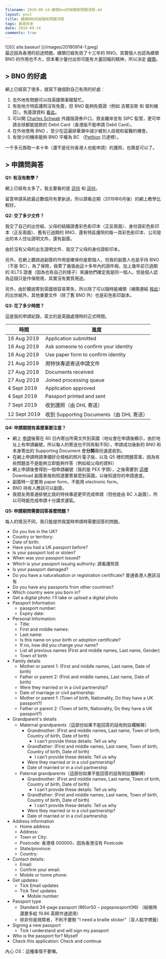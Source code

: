 ```yaml
---
filename: 2019-09-14-續領bno的經驗和問題流程.md
layout: post
title: 續領BNO的經驗和問題流程
tags: 香港未來
date: 2019-09-14
comments: true
---
```


![]({{ site.baseurl }}/images/20190914-1.jpeg)  
最近因為香港的前途問題，續領已經失效了十三年的 BNO。其實個人也認為續領 BNO 的作用也不大，但本著少量付出但可能有大量回報的精神，所以決定 [續領](https://www.gov.uk/overseas-passports)。

## > BNO 的好處

網上已經寫了很多，就寫下幾個對自己有用的好處：

1. 去外地有問題可以找英國領事館幫忙。
2. 有些地方特區護照沒有免簽，但 BNO 能夠免簽證（例如 吉爾吉斯 和 玻利維亞）。免簽證資料 [看此](https://blog.goflyla.com/2019%E4%B8%96%E7%95%8C%E5%90%84%E5%9C%8B%E6%97%85%E9%81%8A%E7%B0%BD%E8%AD%89visa%E5%A4%A7%E5%85%A8-%E9%A6%99%E6%B8%AF%E7%89%B9%E5%8D%80%E8%AD%B7%E7%85%A7%E5%8F%8Abno/)。
3. 可以開 [Charles Schwab](https://international.schwab.com/public/international/us_investing) 外國版證券戶口，資金離岸並有 SIPC 監管，更可申請全球都能提款的 Debit Card（香港版不能申請 Debit Card）。
4. 在外地使用 BNO ，至少在這遍排華潮中減少被別人歧視和留難的機會。
5. 有很少的機率能夠 BNO 平權為 BC （[PetItion](https://petition.parliament.uk/petitions/244402) 已達標）。

一千多元換取一本十年（還不是任何香港人也能申請）的護照，也算是可以了。

## > 申請問與答

**Q1: 有沒有教學？**

網上已經有太多了。我主要看的是 [這份](https://docs.google.com/document/d/1sccskS5ZN9vRZveWFRS0vneBNO5Fk8csOKj3H2s3sdU/mobilebasic?pli=1#) 和 [這份](https://www.bnohk.org)。

留意申請系統最近數個月有更新過，所以請看近期（2019年6月後）的網上教學比較好。


**Q2: 交了多少文件？**

我交了自己的出世紙、父母的結婚證書彩色影印本（正反兩面）、身份證彩色影印本（正反兩面）、舊有已過期的 BNO、還有特區護照的每一頁彩色影印本、公司發出的本人住址證明文件。還有副簽。

由於沒有父母的出生證明文件、我交了父母的身份證影印本。

另外，在網上聽說過副簽的作用是確保你是那個人，但我的副簽人也是手持 BNO（不是 BC），為了保險，我寄了幾張由這十多年內的證件相，加上幾年前已過期的 IELTS 證書（因為也有自己的樣子）來讓他們確定我是同一個人。但是個人認為這個只是作保險用，其實沒有實質用途。

另外，由於聽說寄到英國很容易寄失，所以除了可以隨時能補領（補領連結 [按此](https://www.immd.gov.hk/hkt/services/birth-death/Application_for_Search_of_Birth_Records_and_Certified_Copy_of_Birth_Entry.html)）的出世紙外，其他重要文件（除了舊 BNO 外）也是彩色影印副本。

**Q3: 花了多少時間？**

這是我的申請紀錄，英文的是英國處理時的正式時間。

|時間|進度|
|---|---|
|16 Aug 2019|Application submitted|
|16 Aug 2019|Ask someone to confirm your identity|
|16 Aug 2019|Use paper form to confirm identity|
|21 Aug 2019|用特快專遞寄送申請文件|
|27 Aug 2019|Documents received|
|27 Aug 2019|Joined processing queue|
|4 Sept 2019|Application approved|
|4 Sept 2019|Passport printed and sent|
|7 Sept 2019|收到護照（由 DHL 寄送）|
|12 Sept 2019|收到 Supporting Documents（由 DHL 寄送）|


**Q4: 申請期間有甚麼事要注意？**

* 網上 [申請](https://www.gov.uk/overseas-passports)後需在 60 日內寄出所需文件到英國（地址會在申請後顯示，由於地址上有申請編號，所以每人的寄送也不同有點不同），申請成功後新的 BNO 和本身寄出的 Supporting Document 會**分開**兩份速遞收到。
* 在網上申請時請準備好合規格的照片電子版，以及 Q5 裡的問題答案，因為有些問題並不是能夠立即能夠作答（例如祖父母的資料）
* 網上申請後會得到一個申請編號（我的是 PEX 字頭），之後需要到 [這裡](https://www.passport.service.gov.uk/track/reference)  Download 副簽表格和知道要寄甚麼到英國，以後知道你的申請進度。
* 副簽時一定要用 paper form，不能用 electronic form。
* BNO 持有人應該可以副簽。
* 我朋友用普通掛號比我的特快專遞更早完成申請（但他是由 BC 人副簽），所以可時能完成申請十分講求運氣。


**Q5: 申請期問需要回答甚麼問題？**

每人的情況不同，我只能提供我當時申請時需要回答的問題。

* Do you live in the UK? 
* Country or territory:
* Date of birth:
* Have you had a UK passport before? 
* Is your passport lost or stolen? 
* When was your passport issued? 
* Which is your passport issuing authority: 請看護照頁 
* Is your passport damaged? 
* Do you have a naturalisation or registration certificate? 普通香港人應該沒有
* Do you have any passports from other countries? 
* Which country were you born in? * Get a digital photo: I'll take or upload a digital photo
* Passport Information
	* passport number: 
	* Expiry date: 
* Personal Information:
	* Title: 
	* First and middle names: 
	* Last name: 
	* Is this name on your birth or adoption certificate? 
	* If no, how did you change your name? 
	* List all previous names (First and middle names, Last name, Gender)	* Town of birth* Family details
	* Mother or parent 1: (First and middle names, Last name, Date of birth)
	* Father or parent 2: (First and middle names, Last name, Date of birth)
	* Were they married or in a civil partnership? 
	* Date of marriage or civil partnership: 
	* Mother or parent 1: (Town of birth, Nationality, Do they have a UK passport?)
	* Father or parent 2: (Town of birth, Nationality, Do they have a UK passport?)
* Grandparent's details
	* Maternal grandparents（這部份如果不能回答的話有附註欄解釋）
		* Grandmother: (First and middle names, Last name, Town of birth, Country of birth, Date of birth)
			* I can't provide these details: Tell us why
		* Grandfather: (First and middle names, Last name, Town of birth, Country of birth, Date of birth)
			* I can't provide these details: Tell us why 
		* Were they married or in a civil partnership? 
		* Date of married or in a civil partnership
	* Paternal grandparents（這部份如果不能回答的話有附註欄解釋）
		* Grandmother: (First and middle names, Last name, Town of birth, Country of birth, Date of birth)
			* I can't provide these details: Tell us why
		* Grandfather: (First and middle names, Last name, Town of birth, Country of birth, Date of birth)
			* I can't provide these details: Tell us why 
		* Were they married or in a civil partnership? 
		* Date of married or in a civil partnership
* Address information
	* Home address
	* Address: 
	* Town or City:
	* Postcode: 香港填 000000，因為香港沒有 Postcode
	* State/province: <BLANK>
	* Country: 
* Contact details:
	* Email: 
	* Confirm your email: 
	* Mobile or home phone:
* Get updates:
	* Tick Email updates
	* Tick Text updates
		* Mobile number:
* Passport type
	* Standard 34-page passport ($86) or 50-page passport ($96) （結帳時還要多給 19.86 英鎊作速遞用）
	* 除非你是視障者，不則不要剔 "I need a braille sticker"（盲人點字標籤）* Signing a new passport
	* Tick I understand and will sign my passport
* Who is the passport for? Myself
* Check this application: Check and continue

內心 OS：這種事情不要懶。
